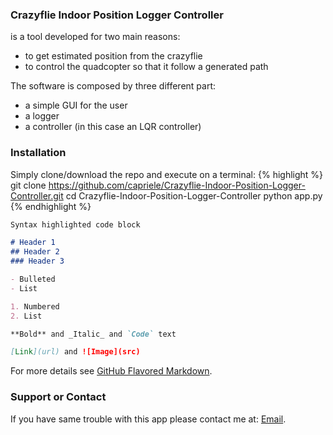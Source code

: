 ### Crazyflie Indoor Position Logger Controller
is a tool developed for two main reasons:
- to get estimated position from the crazyflie
- to control the quadcopter so that it follow a generated path

The software is composed by three different part:
- a simple GUI for the user
- a logger
- a controller (in this case an LQR controller)

### Installation

Simply clone/download the repo and execute on a terminal:
{% highlight %}
git clone https://github.com/capriele/Crazyflie-Indoor-Position-Logger-Controller.git
cd Crazyflie-Indoor-Position-Logger-Controller
python app.py
{% endhighlight %}

```markdown
Syntax highlighted code block

# Header 1
## Header 2
### Header 3

- Bulleted
- List

1. Numbered
2. List

**Bold** and _Italic_ and `Code` text

[Link](url) and ![Image](src)
```

For more details see [GitHub Flavored Markdown](https://guides.github.com/features/mastering-markdown/).

### Support or Contact

If you have same trouble with this app please contact me at: [Email](petrucci.alberto@gmail.com).
